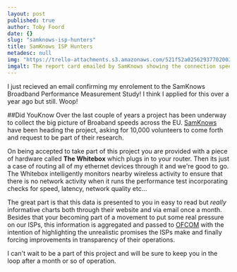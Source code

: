 ```yaml
---
layout: post
published: true
author: Toby Foord
date: {}
slug: "samknows-isp-hunters"
title: SamKnows ISP Hunters
metadesc: null
img: "https://trello-attachments.s3.amazonaws.com/521f52a02562937702003295/525f959effc4aba4280036e0/52511bcde38ccdf87f609e83c83679d6/upload_2013-10-17_at_8.45.35_am.png"
imgalt: The report card emailed by SamKnows showing the connection speed of my Internet Service Provider in the last month
---
```


I just recieved an email confirming my enrolement to the SamKnows Broadband Performance Measurement Study! I think I applied for this over a year ago but still. Woop!

##Did YouKnow
Over the last couple of years a project has been underway to collect the big picture of Broaband speeds across the EU.
[SamKnows][samknows] have been heading the project, asking for 10,000 volunteers to come forth and request to be part of their research.

On being accepted to take part of this project you are provided with a piece of hardware called **The Whitebox** which plugs in to your router. Then its just a case of routing all of my ethernet devices through it and we're good to go. The Whitebox intelligently monitors nearby wireless activity to ensure that there is no network activity when it runs the performance test incorporating checks for speed, latency, network quality etc...

The great part is that this data is presented to you in easy to read but *really* informative charts both through their website and via email once a month. Besides that your becoming part of a movement to put some real pressure on our ISPs, this information is aggregated and passed to [OFCOM][ofcom] with the intention of highlighting the unrealistic promises the ISPs make and finally forcing improvements in transparency of their operations.

I can't wait to be a part of this project and will be sure to keep you in the loop after a month or so of operation.

[samknows]:http://www.samknows.com
[ofcom]:http://consumers.ofcom.org.uk/2010/04/help-us-test-broadband-speed-claims/